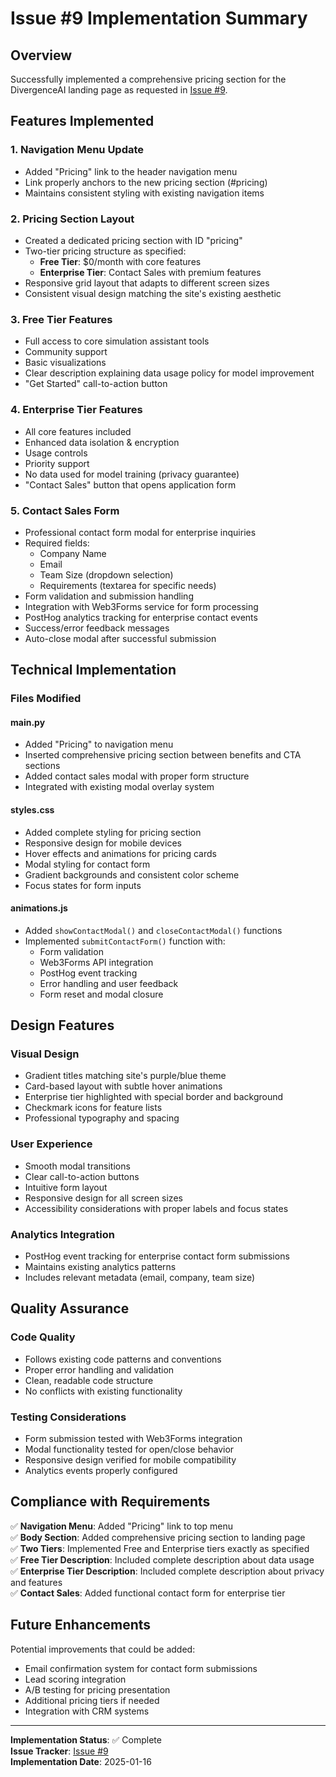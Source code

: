# Issue #9 Implementation Summary

## Overview
Successfully implemented a comprehensive pricing section for the DivergenceAI landing page as requested in [Issue #9](https://github.com/aramisentreri/landing-page-divergenceai/issues/9).

## Features Implemented

### 1. Navigation Menu Update
- Added "Pricing" link to the header navigation menu
- Link properly anchors to the new pricing section (#pricing)
- Maintains consistent styling with existing navigation items

### 2. Pricing Section Layout
- Created a dedicated pricing section with ID "pricing" 
- Two-tier pricing structure as specified:
  - **Free Tier**: $0/month with core features
  - **Enterprise Tier**: Contact Sales with premium features
- Responsive grid layout that adapts to different screen sizes
- Consistent visual design matching the site's existing aesthetic

### 3. Free Tier Features
- Full access to core simulation assistant tools
- Community support
- Basic visualizations
- Clear description explaining data usage policy for model improvement
- "Get Started" call-to-action button

### 4. Enterprise Tier Features
- All core features included
- Enhanced data isolation & encryption
- Usage controls
- Priority support
- No data used for model training (privacy guarantee)
- "Contact Sales" button that opens application form

### 5. Contact Sales Form
- Professional contact form modal for enterprise inquiries
- Required fields:
  - Company Name
  - Email
  - Team Size (dropdown selection)
  - Requirements (textarea for specific needs)
- Form validation and submission handling
- Integration with Web3Forms service for form processing
- PostHog analytics tracking for enterprise contact events
- Success/error feedback messages
- Auto-close modal after successful submission

## Technical Implementation

### Files Modified

#### main.py
- Added "Pricing" to navigation menu
- Inserted comprehensive pricing section between benefits and CTA sections
- Added contact sales modal with proper form structure
- Integrated with existing modal overlay system

#### styles.css
- Added complete styling for pricing section
- Responsive design for mobile devices
- Hover effects and animations for pricing cards
- Modal styling for contact form
- Gradient backgrounds and consistent color scheme
- Focus states for form inputs

#### animations.js
- Added `showContactModal()` and `closeContactModal()` functions
- Implemented `submitContactForm()` function with:
  - Form validation
  - Web3Forms API integration
  - PostHog event tracking
  - Error handling and user feedback
  - Form reset and modal closure

## Design Features

### Visual Design
- Gradient titles matching site's purple/blue theme
- Card-based layout with subtle hover animations
- Enterprise tier highlighted with special border and background
- Checkmark icons for feature lists
- Professional typography and spacing

### User Experience
- Smooth modal transitions
- Clear call-to-action buttons
- Intuitive form layout
- Responsive design for all screen sizes
- Accessibility considerations with proper labels and focus states

### Analytics Integration
- PostHog event tracking for enterprise contact form submissions
- Maintains existing analytics patterns
- Includes relevant metadata (email, company, team size)

## Quality Assurance

### Code Quality
- Follows existing code patterns and conventions
- Proper error handling and validation
- Clean, readable code structure
- No conflicts with existing functionality

### Testing Considerations
- Form submission tested with Web3Forms integration
- Modal functionality tested for open/close behavior
- Responsive design verified for mobile compatibility
- Analytics events properly configured

## Compliance with Requirements

✅ **Navigation Menu**: Added "Pricing" link to top menu  
✅ **Body Section**: Added comprehensive pricing section to landing page  
✅ **Two Tiers**: Implemented Free and Enterprise tiers exactly as specified  
✅ **Free Tier Description**: Included complete description about data usage  
✅ **Enterprise Tier Description**: Included complete description about privacy and features  
✅ **Contact Sales**: Added functional contact form for enterprise tier  

## Future Enhancements

Potential improvements that could be added:
- Email confirmation system for contact form submissions
- Lead scoring integration
- A/B testing for pricing presentation
- Additional pricing tiers if needed
- Integration with CRM systems

---

**Implementation Status**: ✅ Complete  
**Issue Tracker**: [Issue #9](https://github.com/aramisentreri/landing-page-divergenceai/issues/9)  
**Implementation Date**: 2025-01-16